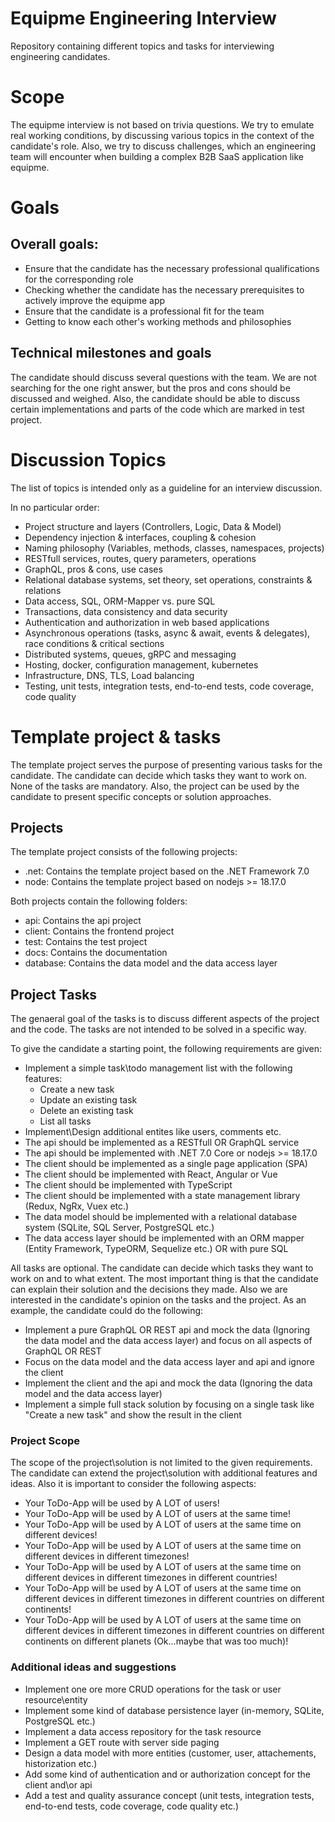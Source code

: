 # Equipme Engineering Interview
Repository containing different topics and tasks for interviewing engineering candidates.

# Scope

The equipme interview is not based on trivia questions. We try to emulate real working conditions, by discussing various topics in the context of the candidate's role. 
Also, we try to discuss challenges, which an engineering team will encounter when building a complex B2B SaaS application like equipme. 

# Goals

## Overall goals:

- Ensure that the candidate has the necessary professional qualifications for the corresponding role
- Checking whether the candidate has the necessary prerequisites to actively improve the equipme app
- Ensure that the candidate is a professional fit for the team
- Getting to know each other's working methods and philosophies

## Technical milestones and goals

The candidate should discuss several questions with the team. We are not searching for the one right answer, but the pros and cons should be discussed and weighed.
Also, the candidate should be able to discuss certain implementations and parts of the code which are marked in test project.

# Discussion Topics

The list of topics is intended only as a guideline for an interview discussion. 

In no particular order:

- Project structure and layers (Controllers, Logic, Data & Model)
- Dependency injection & interfaces, coupling & cohesion
- Naming philosophy (Variables, methods, classes, namespaces, projects)
- RESTfull services, routes, query parameters, operations
- GraphQL, pros & cons, use cases
- Relational database systems, set theory, set operations, constraints & relations
- Data access, SQL, ORM-Mapper vs. pure SQL
- Transactions, data consistency and data security
- Authentication and authorization in web based applications
- Asynchronous operations (tasks, async & await, events & delegates), race conditions & critical sections 
- Distributed systems, queues, gRPC and messaging
- Hosting, docker, configuration management, kubernetes
- Infrastructure, DNS, TLS, Load balancing  
- Testing, unit tests, integration tests, end-to-end tests, code coverage, code quality

# Template project & tasks

The template project serves the purpose of presenting various tasks for the candidate. The candidate can decide which tasks they want to work on. None of the tasks are mandatory. 
Also, the project can be used by the candidate to present specific concepts or solution approaches. 

## Projects

The template project consists of the following projects:

- .net: Contains the template project based on the .NET Framework 7.0
- node: Contains the template project based on nodejs >= 18.17.0

Both projects contain the following folders:

- api: Contains the api project
- client: Contains the frontend project
- test: Contains the test project
- docs: Contains the documentation
- database: Contains the data model and the data access layer

## Project Tasks

The genaeral goal of the tasks is to discuss different aspects of the project and the code. The tasks are not intended to be solved in a specific way. 

To give the candidate a starting point, the following requirements are given:

- Implement a simple task\todo management list with the following features:
  - Create a new task
  - Update an existing task
  - Delete an existing task
  - List all tasks
- Implement\Design additional entites like users, comments etc.
- The api should be implemented as a RESTfull OR GraphQL service
- The api should be implemented with .NET 7.0 Core or nodejs >= 18.17.0
- The client should be implemented as a single page application (SPA)
- The client should be implemented with React, Angular or Vue
- The client should be implemented with TypeScript
- The client should be implemented with a state management library (Redux, NgRx, Vuex etc.)
- The data model should be implemented with a relational database system (SQLite, SQL Server, PostgreSQL etc.)
- The data access layer should be implemented with an ORM mapper (Entity Framework, TypeORM, Sequelize etc.) OR with pure SQL

All tasks are optional. The candidate can decide which tasks they want to work on and to what extent. The most important thing is that the candidate can explain their solution and the decisions they made.
Also we are interested in the candidate's opinion on the tasks and the project. As an example, the candidate could do the following:

- Implement a pure GraphQL OR REST api and mock the data (Ignoring the data model and the data access layer) and focus on all aspects of GraphQL OR REST
- Focus on the data model and the data access layer and api and ignore the client
- Implement the client and the api and mock the data (Ignoring the data model and the data access layer)
- Implement a simple full stack solution by focusing on a single task like "Create a new task" and show the result in the client

### Project Scope

The scope of the project\solution is not limited to the given requirements. The candidate can extend the project\solution with additional features and ideas. Also it
is important to consider the following aspects:

- Your ToDo-App will be used by A LOT of users!
- Your ToDo-App will be used by A LOT of users at the same time!
- Your ToDo-App will be used by A LOT of users at the same time on different devices!
- Your ToDo-App will be used by A LOT of users at the same time on different devices in different timezones!
- Your ToDo-App will be used by A LOT of users at the same time on different devices in different timezones in different countries!
- Your ToDo-App will be used by A LOT of users at the same time on different devices in different timezones in different countries on different continents!
- Your ToDo-App will be used by A LOT of users at the same time on different devices in different timezones in different countries on different continents on different planets (Ok...maybe that was too much)! 

### Additional ideas and suggestions

- Implement one ore more CRUD operations for the task or user resource\entity 
- Implement some kind of database persistence layer (in-memory, SQLite, PostgreSQL etc.)
- Implement a data access repository for the task resource 
- Implement a GET route with server side paging 
- Design a data model with more entities (customer, user, attachements, historization etc.)
- Add some kind of authentication and or authorization concept for the client and\or api  
- Add a test and quality assurance concept (unit tests, integration tests, end-to-end tests, code coverage, code quality etc.)


